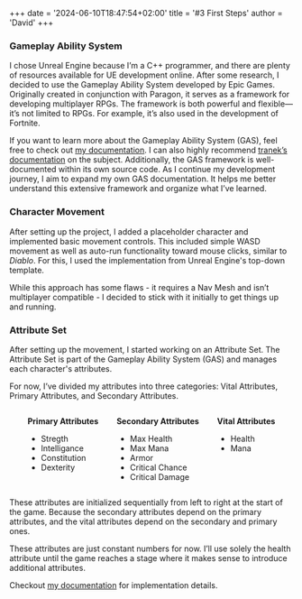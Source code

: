 +++
date = '2024-06-10T18:47:54+02:00'
title = '#3 First Steps'
author = 'David'
+++

### Gameplay Ability System

I chose Unreal Engine because I’m a C++ programmer, and there are plenty of resources available for UE development online. After some research, I decided to use the Gameplay Ability System developed by Epic Games. Originally created in conjunction with Paragon, it serves as a framework for developing multiplayer RPGs. The framework is both powerful and flexible—it’s not limited to RPGs. For example, it’s also used in the development of Fortnite.

If you want to learn more about the Gameplay Ability System (GAS), feel free to check out [my documentation](https://david-burgstaller.de/documentation). I can also highly recommend [tranek’s documentation](https://github.com/tranek/GASDocumentation?tab=readme-ov-file#intro) on the subject. Additionally, the GAS framework is well-documented within its own source code.
As I continue my development journey, I aim to expand my own GAS documentation. It helps me better understand this extensive framework and organize what I’ve learned.

### Character Movement

After setting up the project, I added a placeholder character and implemented basic movement controls. This included simple WASD movement as well as auto-run functionality toward mouse clicks, similar to *Diablo*. For this, I used the implementation from Unreal Engine's top-down template.

While this approach has some flaws - it requires a Nav Mesh and isn’t multiplayer compatible  - I decided to stick with it initially to get things up and running.

### Attribute Set

After setting up the movement, I started working on an Attribute Set. The Attribute Set is part of the Gameplay Ability System (GAS) and manages each character's attributes.

For now, I’ve divided my attributes into three categories: Vital Attributes, Primary Attributes, and Secondary Attributes.

<div style="display: flex; justify-content: space-evenly;">
<div>

**Primary Attributes**
- Stregth
- Intelligance
- Constitution
- Dexterity
</div>
<div>

**Secondary Attributes**
- Max Health
- Max Mana
- Armor
- Critical Chance
- Critical Damage
</div>
<div>

**Vital Attributes**
- Health
- Mana
</div>

</div>

These attributes are initialized sequentially from left to right at the start of the game. Because the secondary attributes depend on the primary attributes, and the vital attributes depend on the secondary and primary ones.

These attributes are just constant numbers for now. I’ll use solely the health attribute until the game reaches a stage where it makes sense to introduce additional attributes.

Checkout [my documentation](https://david-burgstaller.de/documentation/gameplayabilitysystem) for implementation details.